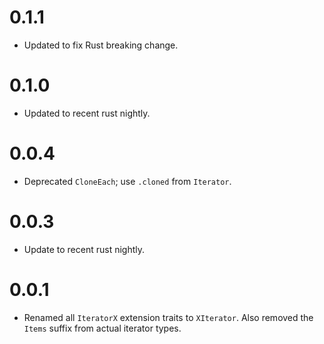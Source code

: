 # 0.1.1

* Updated to fix Rust breaking change.

# 0.1.0

* Updated to recent rust nightly.

# 0.0.4

* Deprecated `CloneEach`; use `.cloned` from `Iterator`.

# 0.0.3

* Update to recent rust nightly.

# 0.0.1

* Renamed all `IteratorX` extension traits to `XIterator`.  Also removed the `Items` suffix from actual iterator types.
